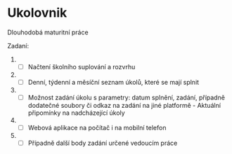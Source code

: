 # **Ukolovnik**
Dlouhodobá maturitní práce

Zadaní: 
 1. - [ ] Načtení školního suplování a rozvrhu
 2. - [ ] Denní, týdenní a měsíční seznam úkolů, které se mají splnit
 3. - [ ] Možnost zadání úkolu s parametry: datum splnění, zadání, případně dodatečné soubory či odkaz na zadání na jiné platformě  - Aktuální připomínky na nadcházející úkoly
 4. - [ ] Webová aplikace na počítač i na mobilní telefon
 5. - [ ] Případně další body zadání určené vedoucím práce
